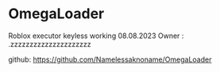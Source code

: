 # OmegaLoader
Roblox executor keyless working 08.08.2023
Owner : .zzzzzzzzzzzzzzzzzzzzz


github: https://github.com/Namelessaknoname/OmegaLoader
